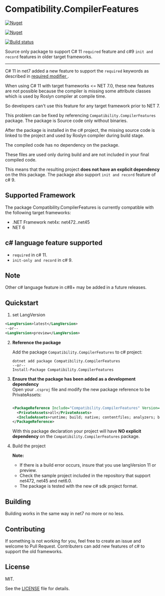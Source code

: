 # Compatibility.CompilerFeatures 

[![Nuget](https://img.shields.io/nuget/v/Compatibility.CompilerFeatures)](https://www.nuget.org/packages/Compatibility.CompilerFeatures)

[![Nuget](https://img.shields.io/myget/compilerfeatures/v/Compatibility.CompilerFeatures?label=Develop%20MyGet)](https://www.myget.org/feed/compilerfeatures/package/nuget/Compatibility.CompilerFeatures)

[![Build status](https://ci.appveyor.com/api/projects/status/v0ch1ghwrje12o0x/branch/main?svg=true)](https://ci.appveyor.com/project/moh-hassan/compatibility-compilerfeatures/branch/main)


Source only package to support C# 11 `required` feature and c#9 `init and record` features in older target frameworks.

<hr/>

C# 11 in net7 added a new feature to support the `required` keywords as described in [required modifier ](https://learn.microsoft.com/en-us/dotnet/csharp/language-reference/keywords/required). 

When using C# 11 with target frameworks <= NET 7.0, these new features are not possible because the compiler is missing some attribute classes which is used by Roslyn compiler at compile time.

So developers can't use this feature for any target framework prior to NET 7.

This problem can be fixed  by referencing  `Compatibility.CompilerFeatures` package. The package is Source code only without binaries.

After the package is installed in the c# project, the missing source code is linked to the project and used by Roslyn compiler during build stage.

The compiled code has no dependency on the package.

These files are used only during build and are not included in your final compiled code.

This means that the resulting project **does not have an explicit dependency** on the this package.
The package also support `init and record` feature of c# 9.

## Supported Framework
The package Compatibility.CompilerFeatures is currently compatible with the following target frameworks:
* .NET Framework net4x: net472..net45
* NET 6


## c# language feature supported
- `required` in c# 11.
- `init-only and record` in c# 9.

## Note
Other c# language feature in c#8+ may be added in a future releases.

## Quickstart


1. set  LangVersion
```xml
<LangVersion>latest</LangVersion>
--or--
<LangVersion>preview</LangVersion>

```
2. **Reference the package** <br/>

   Add the package `Compatibility.CompilerFeatures` to c# project:

   ```
   dotnet add package Compatibility.CompilerFeatures
   --or--
   Install-Package Compatibility.CompilerFeatures   
   ```
3. **Ensure that the package has been added as a development dependency** <br/>
   Open your `.csproj` file and modify the new package reference to be PrivateAssets:

   ```xml 
   
   <PackageReference Include="Compatibility.CompilerFeatures" Version="<pkg_version>">
     <PrivateAssets>all</PrivateAssets>
     <IncludeAssets>runtime; build; native; contentfiles; analyzers; buildtransitive</IncludeAssets>
   </PackageReference>
   ```

   With this package declaration your project will have  **NO explicit dependency** on the `Compatibility.CompilerFeatures` package.

4. Build the project 
   
   **Note:**
   - If there is a build error occurs, insure that you use langVersion 11 or preview.
   - Check the sample project included in the repository  that support net472, net45 and net6.0.
   - The package is tested with the new c# sdk project format.

## Building
Building works in the same way in net7 no more or no less.

## Contributing

If something is not working for you, feel free to create an issue and welcome to Pull Request.
Contributers can add new features of c# to support the old frameworks.

## License
MIT.

See the [LICENSE](./LICENSE) file for details.
